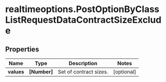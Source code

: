 # realtimeoptions.PostOptionByClassListRequestDataContractSizeExclude

## Properties

Name | Type | Description | Notes
------------ | ------------- | ------------- | -------------
**values** | **[Number]** | Set of contract sizes. | [optional] 


